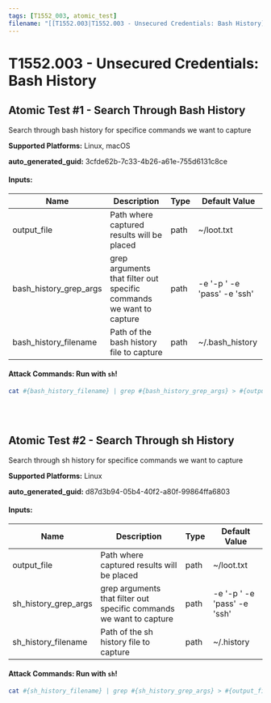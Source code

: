 ```yaml
---
tags: [T1552_003, atomic_test]
filename: "[[T1552.003|T1552.003 - Unsecured Credentials: Bash History]]"
---
```

# T1552.003 - Unsecured Credentials: Bash History

## Atomic Test #1 - Search Through Bash History
Search through bash history for specifice commands we want to capture

**Supported Platforms:** Linux, macOS


**auto_generated_guid:** 3cfde62b-7c33-4b26-a61e-755d6131c8ce





#### Inputs:
| Name | Description | Type | Default Value |
|------|-------------|------|---------------|
| output_file | Path where captured results will be placed | path | ~/loot.txt|
| bash_history_grep_args | grep arguments that filter out specific commands we want to capture | path | -e '-p ' -e 'pass' -e 'ssh'|
| bash_history_filename | Path of the bash history file to capture | path | ~/.bash_history|


#### Attack Commands: Run with `sh`! 


```sh
cat #{bash_history_filename} | grep #{bash_history_grep_args} > #{output_file}
```






<br/>
<br/>

## Atomic Test #2 - Search Through sh History
Search through sh history for specifice commands we want to capture

**Supported Platforms:** Linux


**auto_generated_guid:** d87d3b94-05b4-40f2-a80f-99864ffa6803





#### Inputs:
| Name | Description | Type | Default Value |
|------|-------------|------|---------------|
| output_file | Path where captured results will be placed | path | ~/loot.txt|
| sh_history_grep_args | grep arguments that filter out specific commands we want to capture | path | -e '-p ' -e 'pass' -e 'ssh'|
| sh_history_filename | Path of the sh history file to capture | path | ~/.history|


#### Attack Commands: Run with `sh`! 


```sh
cat #{sh_history_filename} | grep #{sh_history_grep_args} > #{output_file}
```






<br/>
